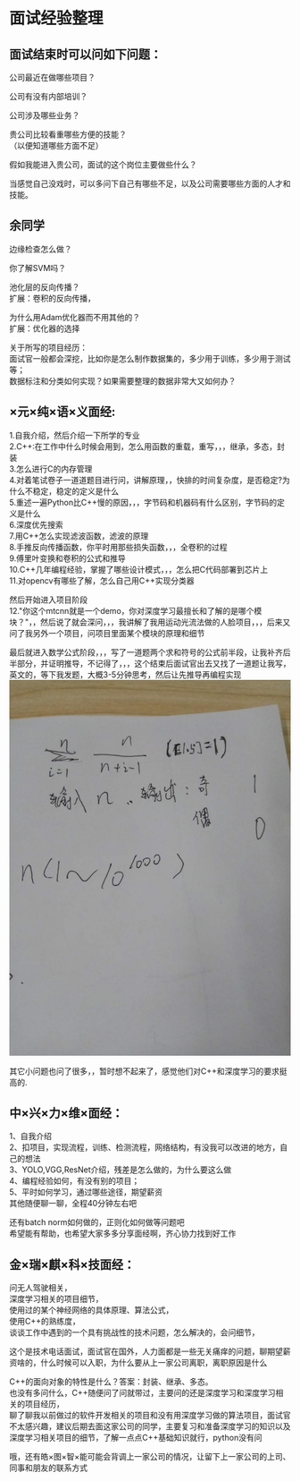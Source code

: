 面试经验整理
======


面试结束时可以问如下问题：
------
公司最近在做哪些项目？

公司有没有内部培训？

公司涉及哪些业务？

贵公司比较看重哪些方便的技能？  
（以便知道哪些方面不足）

假如我能进入贵公司，面试的这个岗位主要做些什么？

当感觉自己没戏时，可以多问下自己有哪些不足，以及公司需要哪些方面的人才和技能。


余同学
------
边缘检查怎么做？

你了解SVM吗？

池化层的反向传播？  
扩展：卷积的反向传播，

为什么用Adam优化器而不用其他的？  
扩展：优化器的选择

关于所写的项目经历：  
面试官一般都会深挖，比如你是怎么制作数据集的，多少用于训练，多少用于测试等；  
数据标注和分类如何实现？如果需要整理的数据非常大又如何办？  


×元×纯×语×义面经:
------
1.自我介绍，然后介绍一下所学的专业  
2.C++:在工作中什么时候会用到，怎么用函数的重载，重写，，，继承，多态，封装  
3.怎么进行C的内存管理  
4.对着笔试卷子一道道题目进行问，讲解原理，，快排的时间复杂度，是否稳定?为什么不稳定，稳定的定义是什么  
5.重述一遍Python比C++慢的原因，，，字节码和机器码有什么区别，字节码的定义是什么  
6.深度优先搜索  
7.用C++怎么实现滤波函数，滤波的原理  
8.手推反向传播函数，你平时用那些损失函数，，，全卷积的过程  
9.傅里叶变换和卷积的公式和推导  
10.C++几年编程经验，掌握了哪些设计模式，，，怎么把C代码部署到芯片上  
11.对opencv有哪些了解，怎么自己用C++实现分类器  

然后开始进入项目阶段  
12."你这个mtcnn就是一个demo，你对深度学习最擅长和了解的是哪个模块？"，，然后说了就会深问，，，我讲解了我用运动光流法做的人脸项目，，，后来又问了我另外一个项目，问项目里面某个模块的原理和细节  

最后就进入数学公式阶段，，，写了一道题两个求和符号的公式前半段，让我补齐后半部分，并证明推导，不记得了，，，这个结束后面试官出去又找了一道题让我写，英文的，等下我发题，大概3-5分钟思考，然后让先推导再编程实现
![736045646.jpg](./images/736045646.jpg)

其它小问题也问了很多，，暂时想不起来了，感觉他们对C++和深度学习的要求挺高的.


中×兴×力×维×面经：
------
1、自我介绍  
2、扣项目，实现流程，训练、检测流程，网络结构，有没我可以改进的地方，自己的想法  
3、YOLO,VGG,ResNet介绍，残差是怎么做的，为什么要这么做  
4、编程经验如何，有没有别的项目；  
5、平时如何学习，通过哪些途径，期望薪资  
其他随便聊一聊，全程40分钟左右吧  

还有batch norm如何做的，正则化如何做等问题吧  
希望能有帮助，也希望大家多多分享面经啊，齐心协力找到好工作  


金×瑞×麒×科×技面经：
------
问无人驾驶相关，  
深度学习相关的项目细节，  
使用过的某个神经网络的具体原理、算法公式，  
使用C++的熟练度，  
谈谈工作中遇到的一个具有挑战性的技术问题，怎么解决的，会问细节，  

这个是技术电话面试，面试官在国外，人力面都是一些无关痛痒的问题，聊期望薪资啥的，什么时候可以入职，为什么要从上一家公司离职，离职原因是什么

C++的面向对象的特性是什么？答案：封装、继承、多态。  
也没有多问什么，C++随便问了问就带过，主要问的还是深度学习和深度学习相关的项目经历，  
聊了聊我以前做过的软件开发相关的项目和没有用深度学习做的算法项目，面试官不太感兴趣，建议后期去面这家公司的同学，主要复习和准备深度学习的知识以及深度学习相关项目的细节，了解一点点C++基础知识就行，python没有问

哦，还有皓×图×智×能可能会背调上一家公司的情况，让留下上一家公司的上司、同事和朋友的联系方式

